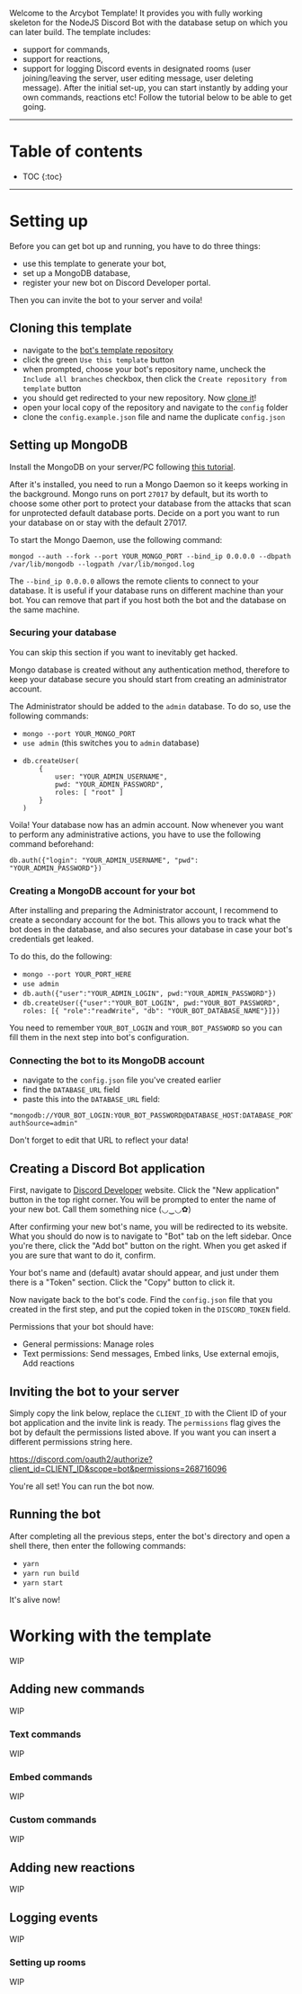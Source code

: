 Welcome to the Arcybot Template! It provides you with fully working skeleton for the NodeJS Discord Bot with the database setup on which you can later build.
The template includes:

- support for commands,
- support for reactions,
- support for logging Discord events in designated rooms (user joining/leaving the server, user editing message, user deleting message).
  After the initial set-up, you can start instantly by adding your own commands, reactions etc! Follow the tutorial below to be able to get going.

---

# Table of contents

- TOC
{:toc}

---

# Setting up

Before you can get bot up and running, you have to do three things:

- use this template to generate your bot,
- set up a MongoDB database,
- register your new bot on Discord Developer portal.

Then you can invite the bot to your server and voila!

## Cloning this template

- navigate to the [bot's template repository](https://github.com/Arcyvilk/bot-arcytemplate)
- click the green `Use this template` button
- when prompted, choose your bot's repository name, uncheck the `Include all branches` checkbox, then click the `Create repository from template` button
- you should get redirected to your new repository. Now [clone it](https://docs.github.com/en/enterprise/2.13/user/articles/cloning-a-repository)!
- open your local copy of the repository and navigate to the `config` folder
- clone the `config.example.json` file and name the duplicate `config.json`

## Setting up MongoDB

Install the MongoDB on your server/PC following [this tutorial](https://docs.mongodb.com/manual/installation/#mongodb-community-edition-installation-tutorials).

After it's installed, you need to run a Mongo Daemon so it keeps working in the background. Mongo runs on port `27017` by default, but its worth to choose some other port to protect your database from the attacks that scan for unprotected default database ports. Decide on a port you want to run your database on or stay with the default 27017.

To start the Mongo Daemon, use the following command:

```
mongod --auth --fork --port YOUR_MONGO_PORT --bind_ip 0.0.0.0 --dbpath /var/lib/mongodb --logpath /var/lib/mongod.log
```

The `--bind_ip 0.0.0.0` allows the remote clients to connect to your database. It is useful if your database runs on different machine than your bot. You can remove that part if you host both the bot and the database on the same machine.

### Securing your database

You can skip this section if you want to inevitably get hacked.

Mongo database is created without any authentication method, therefore to keep your database secure you should start from creating an administrator account.

The Administrator should be added to the `admin` database. To do so, use the following commands:

- `mongo --port YOUR_MONGO_PORT`
- `use admin` (this switches you to `admin` database)
- ```
  db.createUser(
      {
          user: "YOUR_ADMIN_USERNAME",
          pwd: "YOUR_ADMIN_PASSWORD",
          roles: [ "root" ]
      }
  )
  ```

Voila! Your database now has an admin account. Now whenever you want to perform any administrative actions, you have to use the following command beforehand:

`db.auth({"login": "YOUR_ADMIN_USERNAME", "pwd": "YOUR_ADMIN_PASSWORD"})`

### Creating a MongoDB account for your bot

After installing and preparing the Administrator account, I recommend to create a secondary account for the bot. This allows you to track what the bot does in the database, and also secures your database in case your bot's credentials get leaked.

To do this, do the following:

- `mongo --port YOUR_PORT_HERE`
- `use admin`
- `db.auth({"user":"YOUR_ADMIN_LOGIN", pwd:"YOUR_ADMIN_PASSWORD"})`
- `db.createUser({"user":"YOUR_BOT_LOGIN", pwd:"YOUR_BOT_PASSWORD", roles: [{ "role":"readWrite", "db": "YOUR_BOT_DATABASE_NAME"}]})`

You need to remember `YOUR_BOT_LOGIN` and `YOUR_BOT_PASSWORD` so you can fill them in the next step into bot's configuration.

### Connecting the bot to its MongoDB account

- navigate to the `config.json` file you've created earlier
- find the `DATABASE_URL` field
- paste this into the `DATABASE_URL` field:

```
"mongodb://YOUR_BOT_LOGIN:YOUR_BOT_PASSWORD@DATABASE_HOST:DATABASE_PORT/YOUR_BOT_DATABASE_NAME?authSource=admin"
```

Don't forget to edit that URL to reflect your data!

## Creating a Discord Bot application

First, navigate to [Discord Developer](https://discord.com/developers/applications) website. Click the "New application" button in the top right corner. You will be prompted to enter the name of your new bot. Call them something nice (◡‿◡✿)

After confirming your new bot's name, you will be redirected to its website. What you should do now is to navigate to "Bot" tab on the left sidebar. Once you're there, click the "Add bot" button on the right. When you get asked if you are sure that want to do it, confirm.

Your bot's name and (default) avatar should appear, and just under them there is a "Token" section. Click the "Copy" button to click it.

Now navigate back to the bot's code. Find the `config.json` file that you created in the first step, and put the copied token in the `DISCORD_TOKEN` field.

Permissions that your bot should have:

- General permissions: Manage roles
- Text permissions: Send messages, Embed links, Use external emojis, Add reactions

## Inviting the bot to your server

Simply copy the link below, replace the `CLIENT_ID` with the Client ID of your bot application and the invite link is ready.
The `permissions` flag gives the bot by default the permissions listed above. If you want you can insert a different permissions string here.

https://discord.com/oauth2/authorize?client_id=CLIENT_ID&scope=bot&permissions=268716096

You're all set! You can run the bot now.

## Running the bot

After completing all the previous steps, enter the bot's directory and open a shell there, then enter the following commands:

- `yarn`
- `yarn run build`
- `yarn start`

It's alive now!

# Working with the template

WIP

## Adding new commands

WIP

### Text commands

WIP

### Embed commands

WIP

### Custom commands

WIP

## Adding new reactions

WIP

## Logging events

WIP

### Setting up rooms

WIP

